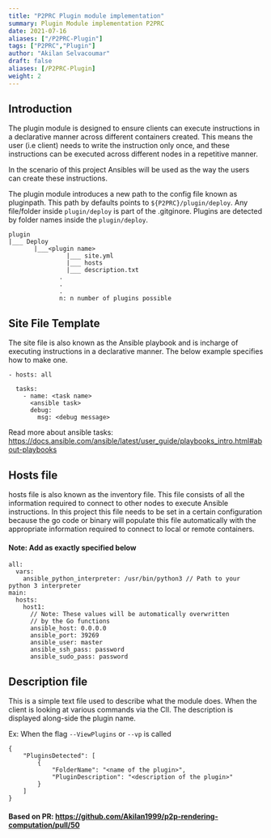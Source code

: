 ```yaml
---
title: "P2PRC Plugin module implementation"
summary: Plugin Module implementation P2PRC
date: 2021-07-16
aliases: ["/P2PRC-Plugin"]
tags: ["P2PRC","Plugin"]
author: "Akilan Selvacoumar"
draft: false
aliases: [/P2PRC-Plugin]
weight: 2
---
```


## Introduction
    
The plugin module is designed to ensure clients can execute instructions in a declarative manner across different 
containers created. This means the user (i.e client) needs to write the instruction only once, and these instructions 
can be executed across different nodes in a repetitive manner. 

In the scenario of this project Ansibles will be used as the way the users can create these instructions. 

The plugin module introduces a new path to the config file known as pluginpath. This path by defaults points to
```${P2PRC}/plugin/deploy```. Any file/folder inside ```plugin/deploy``` is part of the .gitginore. Plugins are 
detected by folder names inside the ```plugin/deploy```. 
```
plugin
|___ Deploy 
       |___<plugin name>
                |___ site.yml 
                |___ hosts
                |___ description.txt 
              .
              . 
              .
              n: n number of plugins possible 
```

## Site File Template
The site file is also known as the Ansible playbook and is incharge of executing 
instructions in a declarative manner. The below example specifies how to make one. 
```
- hosts: all

  tasks:
    - name: <task name> 
      <ansible task> 
      debug:
        msg: <debug message> 
```
Read more about ansible tasks: https://docs.ansible.com/ansible/latest/user_guide/playbooks_intro.html#about-playbooks

## Hosts file
hosts file is also known as the inventory file. This file consists of all the information required to connect to other 
nodes to execute Ansible instructions. In this project this file needs to be set in a certain configuration because the 
go code or binary will populate this file automatically with the appropriate information required to connect to local or 
remote containers. 

#### Note: Add as exactly specified below 
```
all:
  vars:
    ansible_python_interpreter: /usr/bin/python3 // Path to your python 3 interpreter 
main:
  hosts:
    host1:
      // Note: These values will be automatically overwritten 
      // by the Go functions 
      ansible_host: 0.0.0.0 
      ansible_port: 39269
      ansible_user: master
      ansible_ssh_pass: password
      ansible_sudo_pass: password
```

## Description file
This is a simple text file used to describe what the module does. 
When the client is looking at various commands via the ClI.
The description is displayed along-side the plugin name. 

Ex: When the flag ```--ViewPlugins``` or ```--vp``` is called 
```
{
	"PluginsDetected": [
		{
			"FolderName": "<name of the plugin>",
			"PluginDescription": "<description of the plugin>"
		}
	]
} 

```

#### Based on PR: https://github.com/Akilan1999/p2p-rendering-computation/pull/50